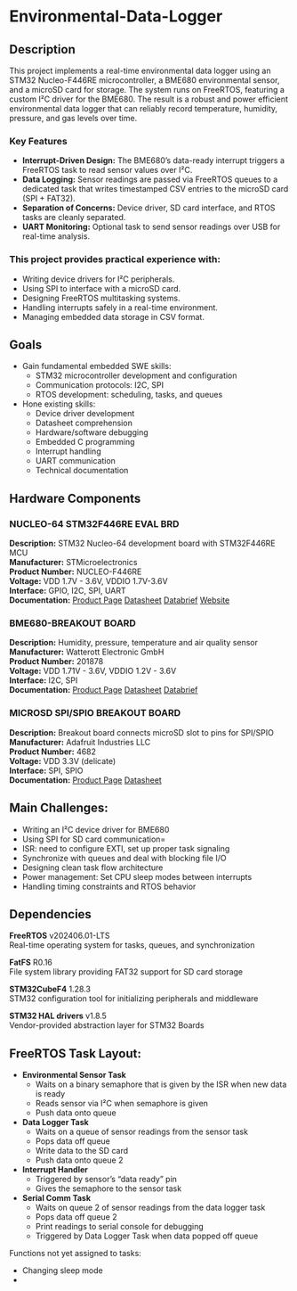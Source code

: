 # Environmental-Data-Logger

## Description
This project implements a real-time environmental data logger using an STM32 Nucleo-F446RE microcontroller, a BME680 environmental sensor, and a microSD card for storage. The system runs on FreeRTOS, featuring a custom I²C driver for the BME680. The result is a robust and power efficient environmental data logger that can reliably record temperature, humidity, pressure, and gas levels over time.

### Key Features
- **Interrupt-Driven Design:** The BME680’s data-ready interrupt triggers a FreeRTOS task to read sensor values over I²C.
- **Data Logging:** Sensor readings are passed via FreeRTOS queues to a dedicated task that writes timestamped CSV entries to the microSD card (SPI + FAT32).
- **Separation of Concerns:** Device driver, SD card interface, and RTOS tasks are cleanly separated.
- **UART Monitoring:** Optional task to send sensor readings over USB for real-time analysis.

### This project provides practical experience with:
- Writing device drivers for I²C peripherals.
- Using SPI to interface with a microSD card.
- Designing FreeRTOS multitasking systems.
- Handling interrupts safely in a real-time environment.
- Managing embedded data storage in CSV format.

## Goals
- Gain fundamental embedded SWE skills: 
  - STM32 microcontroller development and configuration
  - Communication protocols: I2C, SPI
  - RTOS development: scheduling, tasks, and queues
- Hone existing skills:
  - Device driver development
  - Datasheet comprehension
  - Hardware/software debugging
  - Embedded C programming
  - Interrupt handling
  - UART communication
  - Technical documentation

## Hardware Components
### NUCLEO-64 STM32F446RE EVAL BRD
**Description:**
STM32 Nucleo-64 development board with STM32F446RE MCU  
**Manufacturer:**
STMicroelectronics  
**Product Number:**
NUCLEO-F446RE  
**Voltage:**
VDD 1.7V - 3.6V, VDDIO 1.7V-3.6V  
**Interface:**
GPIO, I2C, SPI, UART  
**Documentation:**
[Product Page](https://www.digikey.com/en/products/detail/stmicroelectronics/NUCLEO-F446RE/5347712)    [Datasheet](https://www.st.com/content/ccc/resource/technical/document/datasheet/65/cb/75/50/53/d6/48/24/DM00141306.pdf/files/DM00141306.pdf/jcr:content/translations/en.DM00141306.pdf)    [Databrief](https://www.st.com/content/ccc/resource/technical/document/data_brief/c8/3c/30/f7/d6/08/4a/26/DM00105918.pdf/files/DM00105918.pdf/jcr:content/translations/en.DM00105918.pdf)    [Website](https://www.st.com/en/evaluation-tools/nucleo-f446re.html?ecmp=tt9470_gl_link_feb2019&rt=db&id=DB2196#overview)  

### BME680-BREAKOUT BOARD
**Description:**
Humidity, pressure, temperature and air quality sensor  
**Manufacturer:**
Watterott Electronic GmbH  
**Product Number:**
201878  
**Voltage:**
VDD 1.71V - 3.6V, VDDIO 1.2V - 3.6V  
**Interface:**
I2C, SPI  
**Documentation:**
[Product Page](https://www.digikey.com/en/products/detail/watterott-electronic-gmbh/201878/10071156)    [Datasheet](https://www.bosch-sensortec.com/media/boschsensortec/downloads/datasheets/bst-bme680-ds001.pdf)    [Databrief](https://mm.digikey.com/Volume0/opasdata/d220001/medias/docus/567/201878_Web.pdf)  

### MICROSD SPI/SPIO BREAKOUT BOARD
**Description:**
Breakout board connects microSD slot to pins for SPI/SPIO  
**Manufacturer:**
Adafruit Industries LLC  
**Product Number:**
4682  
**Voltage:**
VDD 3.3V (delicate)  
**Interface:**
SPI, SPIO  
**Documentation:**
[Product Page](https://www.digikey.com/en/products/detail/adafruit-industries-llc/4682/12822319)    [Datasheet](https://cdn-learn.adafruit.com/downloads/pdf/adafruit-microsd-spi-sdio.pdf)  

## Main Challenges:
- Writing an I²C device driver for BME680
- Using SPI for SD card communication=
- ISR: need to configure EXTI, set up proper task signaling
- Synchronize with queues and deal with blocking file I/O
- Designing clean task flow architecture
- Power management: Set CPU sleep modes between interrupts
- Handling timing constraints and RTOS behavior

##  Dependencies
**FreeRTOS** v202406.01-LTS  
Real-time operating system for tasks, queues, and synchronization

**FatFS** R0.16  
File system library providing FAT32 support for SD card storage

**STM32CubeF4** 1.28.3  
STM32 configuration tool for initializing peripherals and middleware

**STM32 HAL drivers** v1.8.5  
Vendor-provided abstraction layer for STM32 Boards

##  FreeRTOS Task Layout:
- **Environmental Sensor Task**
  - Waits on a binary semaphore that is given by the ISR when new data is ready
  - Reads sensor via I²C when semaphore is given
  - Push data onto queue
- **Data Logger Task**
  - Waits on a queue of sensor readings from the sensor task
  - Pops data off queue
  - Write data to the SD card
  - Push data onto queue 2
- **Interrupt Handler**
  - Triggered by sensor’s “data ready” pin
  - Gives the semaphore to the sensor task
- **Serial Comm Task**
  - Waits on queue 2 of sensor readings from the data logger task
  - Pops data off queue 2
  - Print readings to serial console for debugging
  - Triggered by Data Logger Task when data popped off queue

Functions not yet assigned to tasks:
- Changing sleep mode
- 
